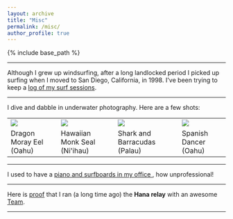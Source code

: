 ```yaml
---
layout: archive
title: "Misc"
permalink: /misc/
author_profile: true
---
```


{% include base_path %}

---
Although I grew up windsurfing, after a long landlocked period I picked up
surfing when I moved to San Diego, California, in 1998.  I've been trying to keep a <a
href="{{base.url}}/files/surf/index.html" target="_blank">log of my surf
sessions</a>.

--- 
I dive and dabble in underwater photography. Here are a few shots:

<table>
<tr>
<td> <a href="{{base.url}}/images/scuba1.jpg"> <img src="{{base.url}}/images/scuba1_small.jpg"> </a> </td>
<td> <a href="{{base.url}}/images/scuba2.jpg"> <img src="{{base.url}}/images/scuba2_small.jpg"> </a> </td>
<td> <a href="{{base.url}}/images/scuba3.jpg"> <img src="{{base.url}}/images/scuba3_small.jpg"> </a> </td>
<td> <a href="{{base.url}}/images/scuba4.jpg"> <img src="{{base.url}}/images/scuba4_small.jpg"> </a> </td>
</tr>
<tr>
<td>Dragon Moray Eel<br>(Oahu)</td>
<td>Hawaiian Monk Seal<br>(Ni'ihau)</td>
<td>Shark and Barracudas<br>(Palau)</td>
<td>Spanish Dancer<br>(Oahu)</td>
</tr>
</table>

--- 

I used to have a <a href="{{base.url}}/images/office.jpg">piano and
surfboards in my office </a> , how unprofessional!

--- 

Here is <a href="{{base.url}}/images/hana.jpg">proof</a> that I ran (a long
time ago) the <b>Hana relay</b> with an awesome <a
href="{{base.url}}/images/hana_team.jpg">Team</a>.<br>

---  

